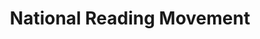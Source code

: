 ---
layout: homepage
title: National Reading Movement
description: Read More, Read Widely, Read Together
permalink: /
notification: 
sections:
    - hero:
        title: 
        subtitle: 
        background: /images/RFBbanner.jpg
        url: /read-for-books/
        button: 
        key_highlights:
            - title: About Us
              description: Read More, Read Widely, Read Together. Find out more.
              url: /about-us/about-national-reading-movement/
            - title: NLB Mobile app
              description: Read on-the-go! Find out more.
              url: https://mobileapp.nlb.gov.sg/
            - title: Book Clubs
              description: Keen to share your thoughts about the books you have read? Why not join a book club? Find out more.
              url: /initiatives/book-clubs/
    - infopic:
        title: Read@Work
        subtitle: Highlights
        description: Find out how you can incorporate reading habits in the workplace
        button: Learn More
        url: /read-at-work/
        image: /images/readwork.jpg
        alt: Read@Work
    - infopic:
        title: Book Recommendations, Reviews and More!
        subtitle: Highlights
        description: Make reading part of your lifestyle. Explore featured titles and author thoughts and more!
        button: Explore
        url: https://go.gov.sg/nlb-nrmmedium
        image: /images/nrm_pl.jpg
        alt: Explore reads and more
    
---
